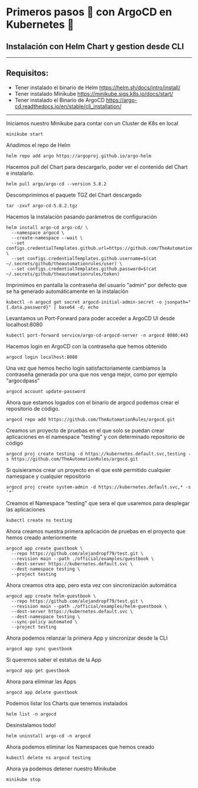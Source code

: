 # Primeros pasos 🏃‍️ con ArgoCD en Kubernetes 🤘

## Instalación con Helm Chart y gestion desde CLI

---
## Requisitos:

- Tener instalado el binario de Helm https://helm.sh/docs/intro/install/
- Tener instalado Minikube https://minikube.sigs.k8s.io/docs/start/
- Tener instalado el Binario de ArgoCD https://argo-cd.readthedocs.io/en/stable/cli_installation/
---
Iniciamos nuestro Minikube para contar con un Cluster de K8s en local
````
minikube start
````
Añadimos el repo de Helm
```
helm repo add argo https://argoproj.github.io/argo-helm
```
Hacemos pull del Chart para descargarlo, poder ver el contenido del Chart e instalarlo.
```
helm pull argo/argo-cd --version 5.8.2
```
Descomprimimos el paquete TGZ del Chart descargado
````
tar -zxvf argo-cd-5.8.2.tgz
````
Hacemos la instalación pasando parámetros de configuración
````
helm install argo-cd argo-cd/ \
  --namespace argocd \
  --create-namespace --wait \
  --set configs.credentialTemplates.github.url=https://github.com/TheAutomationRules \
  --set configs.credentialTemplates.github.username=$(cat ~/.secrets/github/theautomationrules/user) \
  --set configs.credentialTemplates.github.password=$(cat ~/.secrets/github/theautomationrules/token)
````
Imprimimos en pantalla la contraseña del usuario "admin" por defecto que se ha generado automáticamente en la instalación
````
kubectl -n argocd get secret argocd-initial-admin-secret -o jsonpath="{.data.password}" | base64 -d; echo
````
Levantamos un Port-Forward para poder acceder a ArgoCD UI desde localhost:8080
````
kubectl port-forward service/argo-cd-argocd-server -n argocd 8080:443
````
Hacemos login en ArgoCD con la contraseña que hemos obtenido
````
argocd login localhost:8080
````
Una vez que hemos hecho login satisfactoriamente cambiamos la contraseña generada por una que nos venga mejor, como por ejemplo "argocdpass"
````
argocd account update-password
````
Ahora que estamos logados con el binario de argocd podemos crear el repositorio de código.
````
argocd repo add https://github.com/TheAutomationRules/argocd.git
````
Creamos un proyecto de pruebas en el que solo se puedan crear aplicaciones en el namespace "testing" y con determinado repositorio de código
````
argocd proj create testing -d https://kubernetes.default.svc,testing -s https://github.com/TheAutomationRules/argocd.git
````
Si quisieramos crear un proyecto en el que esté permitido cualquier namespace y cualquier repositorio
````
argocd proj create system-admin -d https://kubernetes.default.svc,* -s '*'
````
Creamos el Namespace "testing" que sera el que usaremos para desplegar las aplicaciones
````
kubectl create ns testing
````
Ahora creamos nuestra primera aplicación de pruebas en el proyecto que hemos creado anteriormente
````
argocd app create guestbook \
  --repo https://github.com/alejandropf79/test.git \
  --revision main --path ./official/examples/guestbook \
  --dest-server https://kubernetes.default.svc \
  --dest-namespace testing \
  --project testing
````
Ahora creamos otra app, pero esta vez con sincronización automática
````
argocd app create helm-guestbook \
  --repo https://github.com/alejandropf79/test.git \
  --revision main --path ./official/examples/helm-guestbook \
  --dest-server https://kubernetes.default.svc \
  --dest-namespace testing \
  --sync-policy automated \
  --project testing
````
Ahora podemos relanzar la primera App y sincronizar desde la CLI
````
argocd app sync guestbook
````
Si queremos saber el estatus de la App
````
argocd app get guestbook
````
Ahora para eliminar las Apps
````
argocd app delete guestbook
````
Podemos listar los Charts que tenemos instalados
````
helm list -n argocd
````
Desinstalamos todo!
````
helm uninstall argo-cd -n argocd
````
Ahora podemos eliminar los Namespaces que hemos creado
````
kubectl delete ns argocd testing
````
Ahora ya podemos detener nuestro Minikube
```
minikube stop
```
